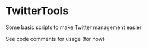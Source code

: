 # TwitterTools
Some basic scripts to make Twitter management easier 

See code comments for usage (for now) 